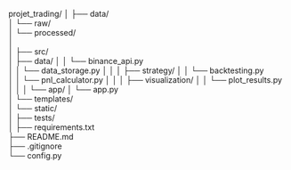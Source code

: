 projet_trading/
│
├── data/                    
│   └── raw/                  
│   └── processed/            
│              
│
├── src/                      
│   ├── data/
│   │   └── binance_api.py    
│   │   └── data_storage.py 
│   │
│   ├── strategy/
│   │   └── backtesting.py    
│   │   └── pnl_calculator.py
│   │
│   ├── visualization/
│   │   └── plot_results.py  
│   │
│   └── app/
│       └── app.py           
│       └── templates/       
│       └── static/          
│
├── tests/                    
│
├── requirements.txt         
├── README.md             
├── .gitignore              
└── config.py 